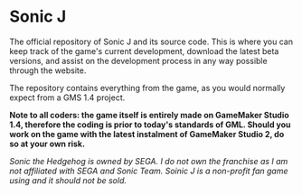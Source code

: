 # Sonic J
The official repository of Sonic J and its source code. This is where you can keep track of the game's current development, download the latest beta versions, and assist on the development process in any way possible through the website.

The repository contains everything from the game, as you would normally expect from a GMS 1.4 project.

**Note to all coders: the game itself is entirely made on GameMaker Studio 1.4, therefore the coding is prior to today's standards of GML. Should you work on the game with the latest instalment of GameMaker Studio 2, do so at your own risk.**

_Sonic the Hedgehog is owned by SEGA. I do not own the franchise as I am not affiliated with SEGA and Sonic Team. Soinic J is a non-profit fan game using and it should not be sold._
